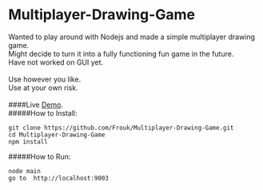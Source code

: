 # Multiplayer-Drawing-Game


Wanted to play around with Nodejs and made a simple multiplayer drawing game.<br>
Might decide to turn it into a fully functioning fun game in the future.<br>
Have not worked on GUI yet.<br>
<br>
Use however you like.<br>
Use at your own risk.<br>
<br>
####Live [Demo](http://draw.frouk.me/).
<br>
#####How to Install:
```
git clone https://github.com/Frouk/Multiplayer-Drawing-Game.git
cd Multiplayer-Drawing-Game
npm install
```
#####How to Run:
```
node main
go to  http://localhost:9003
```
